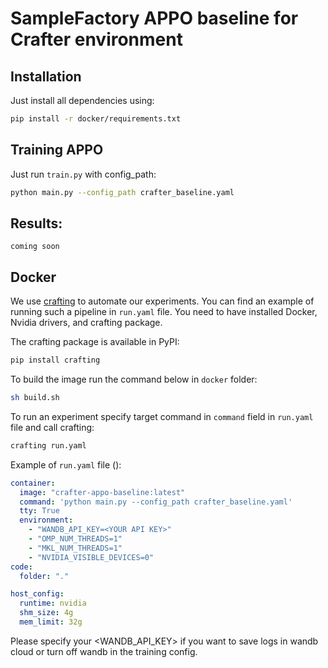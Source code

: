 # SampleFactory APPO baseline for Crafter environment


## Installation
Just install all dependencies using:
```bash
pip install -r docker/requirements.txt
```

## Training APPO
Just run ```train.py``` with config_path:
```bash
python main.py --config_path crafter_baseline.yaml
```

## Results:
```
coming soon
```

## Docker 
We use [crafting](https://pypi.org/project/crafting/) to automate our experiments. 
You can find an example of running such a pipeline in ```run.yaml``` file. 
You need to have installed Docker, Nvidia drivers, and crafting package. 

The crafting package is available in PyPI:
```bash
pip install crafting
```


To build the image run the command below in ```docker``` folder:
```bash
sh build.sh
```

To run an experiment specify target command in ```command``` field in ```run.yaml``` file and call crafting:
```bash
crafting run.yaml
```

Example of ```run.yaml``` file ():
```yaml
container:
  image: "crafter-appo-baseline:latest"
  command: 'python main.py --config_path crafter_baseline.yaml'
  tty: True
  environment:
    - "WANDB_API_KEY=<YOUR API KEY>"
    - "OMP_NUM_THREADS=1"
    - "MKL_NUM_THREADS=1"
    - "NVIDIA_VISIBLE_DEVICES=0"
code:
  folder: "."

host_config:
  runtime: nvidia
  shm_size: 4g
  mem_limit: 32g
```

Please specify your <WANDB_API_KEY> if you want to save logs in wandb cloud or turn off wandb in the training config.
